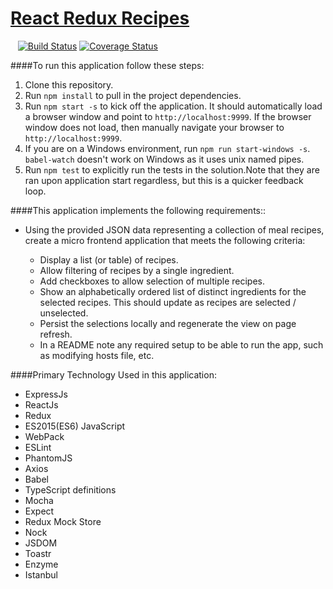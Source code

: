 # <a href='#'>React Redux Recipes</a>

&nbsp;&nbsp; [![Build Status](https://travis-ci.org/oshalygin/ReactReduxRecipes.svg?branch=master)](https://travis-ci.org/oshalygin/ReactReduxRecipes)
[![Coverage Status](http://coveralls.io/repos/github/oshalygin/ReactReduxRecipes/badge.svg?branch=master)](https://coveralls.io/github/oshalygin/ReactReduxRecipes?branch=master)


####To run this application follow these steps:
1.  Clone this repository.
2.  Run `npm install` to pull in the project dependencies.
3.  Run `npm start -s` to kick off the application.  It should automatically load a browser window and point to `http://localhost:9999`.  If the browser window does not load, then manually navigate your browser to `http://localhost:9999`.
3.  If you are on a Windows environment, run `npm run start-windows -s`. `babel-watch` doesn't work on Windows as it uses unix named pipes.
4.  Run `npm test` to explicitly run the tests in the solution.Note that they are ran upon application start regardless, but this is a quicker feedback loop.

####This application implements the following requirements::

* Using the provided JSON data representing a collection of meal recipes, create a micro frontend application that meets the following criteria:

    * Display a list (or table) of recipes.
    * Allow filtering of recipes by a single ingredient.
    * Add checkboxes to allow selection of multiple recipes.
    * Show an alphabetically ordered list of distinct ingredients for the selected recipes.  This should update as recipes are selected / unselected.
    * Persist the selections locally and regenerate the view on page refresh.
    * In a README note any required setup to be able to run the app, such as modifying hosts file, etc.

####Primary Technology Used in this application:
* ExpressJs
* ReactJs
* Redux
* ES2015(ES6) JavaScript
* WebPack
* ESLint
* PhantomJS
* Axios
* Babel
* TypeScript definitions
* Mocha
* Expect
* Redux Mock Store
* Nock
* JSDOM
* Toastr
* Enzyme
* Istanbul